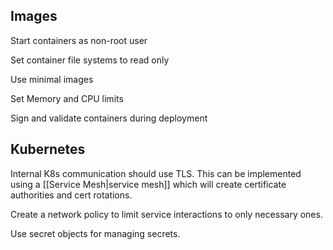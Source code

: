 ## **Images**

Start containers as non-root user

Set container file systems to read only

Use minimal images

Set Memory and CPU limits

Sign and validate containers during deployment

## **Kubernetes**

Internal K8s communication should use TLS. This can be implemented using a [[Service Mesh|service mesh]] which will create certificate authorities and cert rotations.

Create a network policy to limit service interactions to only necessary ones.

Use secret objects for managing secrets.